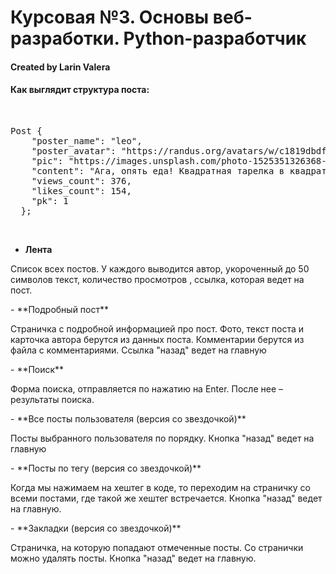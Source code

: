 # Курсовая №3. Основы веб-разработки. Python-разработчик
#### Created by Larin Valera


#### Как выглядит структура поста:
<br> 
<pre>Post {
    "poster_name": "leo",
    "poster_avatar": "https://randus.org/avatars/w/c1819dbdffffff18.png",
    "pic": "https://images.unsplash.com/photo-1525351326368-efbb5cb6814d?ixid=MnwxMjA3fDB8MHxwaG90by1wYWdlfHx8fGVufDB8fHx8&ixlib=rb-1.2.1&auto=format&fit=crop&w=580&q=80",
    "content": "Ага, опять еда! Квадратная тарелка в квадратном кадре. А на тарелке, наверное, пирог! Мне было так жаль, что я не могу ее съесть. Я боялась, что они заметят, и если я не съем это, то, значит, они все подумают, что я плохая девочка... Но потом мне вспомнилось, как они на меня смотрели. Когда я была маленькой, на кухне всегда были родители, бабушка, дедушка, дядя Борис... Все вместе. И всегда одна я, потому что все остальные приходили туда лишь изредка. Мне казалось, если бы все ходили на работу, как и я, в этот свой офис, было бы совсем неинтересно.",
    "views_count": 376,
    "likes_count": 154,
    "pk": 1
  };</span></pre>
<br>

- **Лента**
    
<p>Список всех постов. У каждого выводится автор, укороченный до 50 символов текст, количество просмотров , ссылка, которая ведет на пост.</p> 
- **Подробный пост**
<p>Страничка с подробной информацией про пост. Фото, текст поста и карточка автора берутся из данных поста. 
Комментарии берутся из файла с комментариями. Ссылка "назад" ведет на главную</p>
- **Поиск**
<p>Форма поиска, отправляется по нажатию на Enter. После нее – результаты поиска.</p>
- **Все посты пользователя (версия со звездочкой)**
<p>Посты выбранного пользователя по порядку. Кнопка "назад" ведет на главную</p>
- **Посты по тегу (версия со звездочкой)**
<p> Когда мы нажимаем на хештег в коде, то переходим на страничку со всеми постами, где такой же хештег встречается.  Кнопка "назад" ведет на главную.</p>
- **Закладки (версия со звездочкой)**
    
<p>Страничка, на которую попадают отмеченные посты. Со странички можно удалять посты. Кнопка "назад" ведет на главную.</p>
